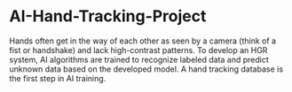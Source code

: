 # AI-Hand-Tracking-Project
Hands often get in the way of each other as seen by a camera (think of a fist or handshake) and lack high-contrast patterns. To develop an HGR system, AI algorithms are trained to recognize labeled data and predict unknown data based on the developed model. A hand tracking database is the first step in AI training.
